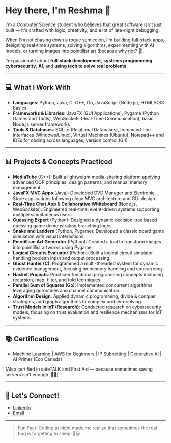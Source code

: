 # Hey there, I'm Reshma 👋

I'm a Computer Science student who believes that great software isn't just built — it's crafted with logic, creativity, and a lot of late-night debugging.

When I'm not chasing down a rogue semicolon, I’m building full-stack apps, designing real-time systems, solving algorithms, experimenting with AI models, or turning images into pointillist art (because why not? 🎨).

I'm passionate about **full-stack development**, **systems programming**, **cybersecurity**, **AI**, and **using tech to solve real problems**.

---

## 💻 What I Work With
- **Languages**: Python, Java, C, C++, Go, JavaScript (Node.js), HTML/CSS basics
- **Frameworks & Libraries**: JavaFX (GUI Applications), Pygame (Python Games and Tools), WebSockets (Real-Time Communication), basic Node.js server frameworks
- **Tools & Databases**: SQLite (Relational Databases), command-line interfaces (Windows/Linux), Virtual Machines (Ubuntu), Notepad++ and IDEs for coding across languages, version control (Git)

---

## 📊 Projects & Concepts Practiced
- **MediaTube** (C++): Built a lightweight media-sharing platform applying advanced OOP principles, design patterns, and manual memory management.
- **JavaFX MVC Apps** (Java): Developed DVD Manager and Electronic Store applications following clean MVC architecture and GUI design.
- **Real-Time Chat App & Collaborative Whiteboard** (Node.js, WebSockets): Engineered real-time, event-driven systems supporting multiple simultaneous users.
- **Guessing Expert** (Python): Designed a dynamic decision-tree based guessing game demonstrating branching logic.
- **Snake and Ladders** (Python, Pygame): Developed a classic board game simulation with visual interactions.
- **Pointillism Art Generator** (Python): Created a tool to transform images into pointillist artworks using Pygame.
- **Logical Circuits Evaluator** (Python): Built a logical circuit simulator handling boolean input and output processing.
- **Ghost Hunter (C)**: Programmed a multi-threaded system for dynamic evidence management, focusing on memory handling and concurrency.
- **Haskell Projects**: Practiced functional programming concepts including recursion, map, filter, and fold techniques.
- **Parallel Sum of Squares (Go)**: Implemented concurrent algorithms leveraging goroutines and channel communication.
- **Algorithm Design**: Applied dynamic programming, divide & conquer strategies, and graph algorithms to complex problem-solving.
- **Trust Models in IoT (Research)**: Conducted research on cybersecurity models, focusing on trust evaluation and resilience mechanisms for IoT systems.

---

## 📚 Certifications
- Machine Learning | AWS for Beginners | IP Subnetting | Generative AI | AI Primer (Eco Canada)

(Also certified in safeTALK and First Aid — because sometimes saving servers isn't enough. 🧑‍🚒)

---

## 📢 Let's Connect!
- [LinkedIn](https://www.linkedin.com/in/reshma-sri-murakonda)
- [Email](mailto:mreshma1709@gmail.com)

---

> Fun Fact: Coding at night made me realize that sometimes the real bug is forgetting to sleep. 🌙💻
